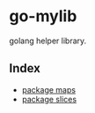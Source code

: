# go-mylib

golang helper library.

## Index

- [package maps](./maps/)
- [package slices](./slices/)
